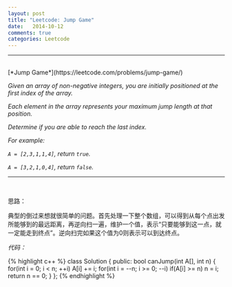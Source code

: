 ```yaml
---
layout: post
title: "Leetcode: Jump Game"
date:   2014-10-12
comments: true
categories: Leetcode
---
```


***
<br />
[*Jump Game*](https://leetcode.com/problems/jump-game/)

*Given an array of non-negative integers, you are initially positioned at the first index of the array.*

*Each element in the array represents your maximum jump length at that position.*

*Determine if you are able to reach the last index.*

*For example:*

*`A = [2,3,1,1,4]`, return `true`.*

*`A = [3,2,1,0,4]`, return `false`.*

***
<br />

思路：

典型的倒过来想就很简单的问题。首先处理一下整个数组，可以得到从每个点出发所能够到的最远距离，再逆向扫一遍，维护一个值，表示“只要能够到这一点，就一定能走到终点”。逆向扫完如果这个值为0则表示可以到达终点。

*代码：*

{% highlight c++ %}
class Solution {
public:
    bool canJump(int A[], int n) {
        for(int i = 0; i < n; ++i) A[i] += i;
        for(int i = --n; i >= 0; --i) if(A[i] >= n) n = i;
        return n == 0;
    }
};
{% endhighlight %}

